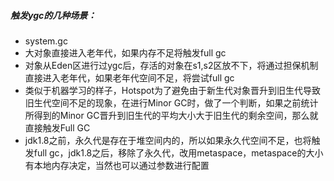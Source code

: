 
##### 触发ygc的几种场景：
* system.gc  
* 大对象直接进入老年代，如果内存不足将触发full gc  
* 对象从Eden区进行过ygc后，存活的对象在s1,s2区放不下，将通过担保机制直接进入老年代，如果老年代空间不足，将尝试full gc  
* 类似于机器学习的样子，Hotspot为了避免由于新生代对象晋升到旧生代导致旧生代空间不足的现象，在进行Minor GC时，做了一个判断，如果之前统计所得到的Minor GC晋升到旧生代的平均大小大于旧生代的剩余空间，那么就直接触发Full GC  
* jdk1.8之前，永久代是存在于堆空间内的，所以如果永久代空间不足，也将触发full gc，jdk1.8之后，移除了永久代，改用metaspace，metaspace的大小有本地内存决定，当然也可以通过参数进行配置  

